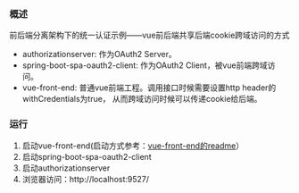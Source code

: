 ### 概述
前后端分离架构下的统一认证示例——vue前后端共享后端cookie跨域访问的方式
* authorizationserver: 作为OAuth2 Server。
* spring-boot-spa-oauth2-client: 作为OAuth2 Client，被vue前端跨域访问。
* vue-front-end: 普通vue前端工程。调用接口时候需要设置http header的withCredentials为true，
从而跨域访问时候可以传递cookie给后端。

### 运行
1. 启动vue-front-end(启动方式参考：[vue-front-end的readme](vue-front-end/README.md)）
1. 启动spring-boot-spa-oauth2-client
1. 启动authorizationserver
1. 浏览器访问：http://localhost:9527/

